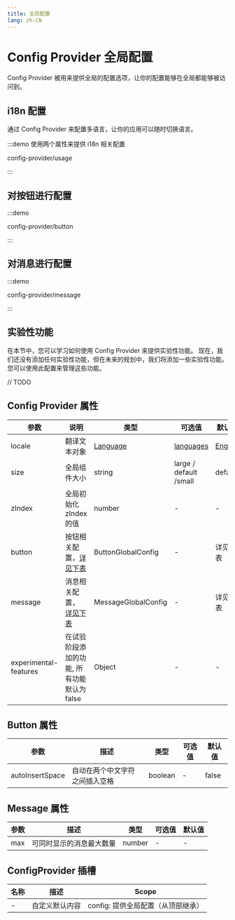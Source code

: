 ```yaml
---
title: 全局配置
lang: zh-CN
---
```


# Config Provider 全局配置

Config Provider 被用来提供全局的配置选项，让你的配置能够在全局都能够被访问到。

## i18n 配置

通过 Config Provider 来配置多语言，让你的应用可以随时切换语言。

:::demo 使用两个属性来提供 i18n 相关配置

config-provider/usage

:::

## 对按钮进行配置

:::demo

config-provider/button

:::

## 对消息进行配置

:::demo

config-provider/message

:::

## 实验性功能

在本节中，您可以学习如何使用 Config Provider 来提供实验性功能。 现在，我们还没有添加任何实验性功能，但在未来的规划中，我们将添加一些实验性功能。 您可以使用此配置来管理这些功能。

// TODO

## Config Provider 属性

| 参数                  | 说明                                           | 类型                                                                                                                               | 可选值                                                                                  | 默认值                                                                                      |
| --------------------- | ---------------------------------------------- | ---------------------------------------------------------------------------------------------------------------------------------- | --------------------------------------------------------------------------------------- | ------------------------------------------------------------------------------------------- |
| locale                | 翻译文本对象                                   | [Language](https://github.com/element-plus/element-plus/blob/a98ff9b40c0c3d2b9959f99919bd8363e3e3c25a/packages/locale/index.ts#L5) | [languages](https://github.com/element-plus/element-plus/tree/dev/packages/locale/lang) | [English](https://github.com/element-plus/element-plus/blob/dev/packages/locale/lang/en.ts) |
| size                  | 全局组件大小                                   | string                                                                                                                             | large / default /small                                                                  | default                                                                                     |
| zIndex                | 全局初始化 zIndex 的值                         | number                                                                                                                             | -                                                                                       | -                                                                                           |
| button                | 按钮相关配置，[详见下表](#button-attributes)   | ButtonGlobalConfig                                                                                                                 | -                                                                                       | 详见下表                                                                                    |
| message               | 消息相关配置， [详见下表](#message-attributes) | MessageGlobalConfig                                                                                                                | -                                                                                       | 详见下表                                                                                    |
| experimental-features | 在试验阶段添加的功能, 所有功能默认为 false     | Object                                                                                                                             | -                                                                                       | -                                                                                           |

## Button 属性

| 参数            | 描述                           | 类型    | 可选值 | 默认值 |
| --------------- | ------------------------------ | ------- | ------ | ------ |
| autoInsertSpace | 自动在两个中文字符之间插入空格 | boolean | -      | false  |

## Message 属性

| 参数 | 描述                     | 类型   | 可选值 | 默认值 |
| ---- | ------------------------ | ------ | ------ | ------ |
| max  | 可同时显示的消息最大数量 | number | -      | -      |

## ConfigProvider 插槽

| 名称 | 描述           | Scope                              |
| ---- | -------------- | ---------------------------------- |
| -    | 自定义默认内容 | config: 提供全局配置（从顶部继承） |

